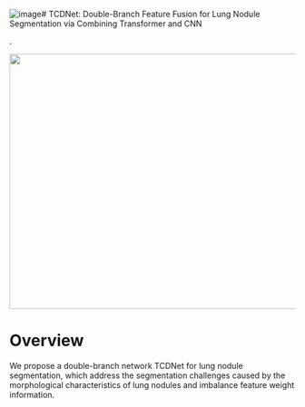 ![image](https://github.com/user-attachments/assets/235402ad-50b4-494f-8a15-1174e111763b)# TCDNet: Double-Branch Feature Fusion for Lung Nodule Segmentation via Combining Transformer and CNN

.<div align=center><img src="https://github.com/user-attachments/assets/64fcdb75-8419-45c9-8444-b4a655419652" width="600" height="450" /></div>

# Overview
We propose a double-branch network TCDNet for lung nodule segmentation, which address the segmentation challenges caused by the morphological characteristics of lung nodules and imbalance feature weight information.  



